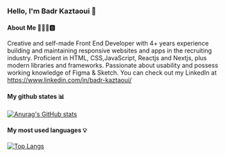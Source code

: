 ### Hello, I'm Badr Kaztaoui 👋

#### About Me 🧑🏾‍🦱🅱️

Creative and self-made Front End Developer with 4+ years experience building and maintaining responsive websites and apps in the recruiting industry. Proficient in HTML, CSS,JavaScript, Reactjs and Nextjs, plus modern libraries and frameworks. Passionate about usability and possess working knowledge of Figma & Sketch.
You can check out my LinkedIn at https://www.linkedin.com/in/badr-kaztaoui/

#### My github states 📊

[![Anurag's GitHub stats](https://github-readme-stats.vercel.app/api?username=badreddinkaztaoui&show_icons=true&theme=radical)](https://github.com/badreddinkaztaoui/github-readme-stats)

#### My most used languages 💡

[![Top Langs](https://github-readme-stats.vercel.app/api/top-langs/?username=badreddinkaztaoui&layout=compact&show_icons=true&theme=radical)](https://github.com/badreddinkaztaoui/github-readme-stats)

